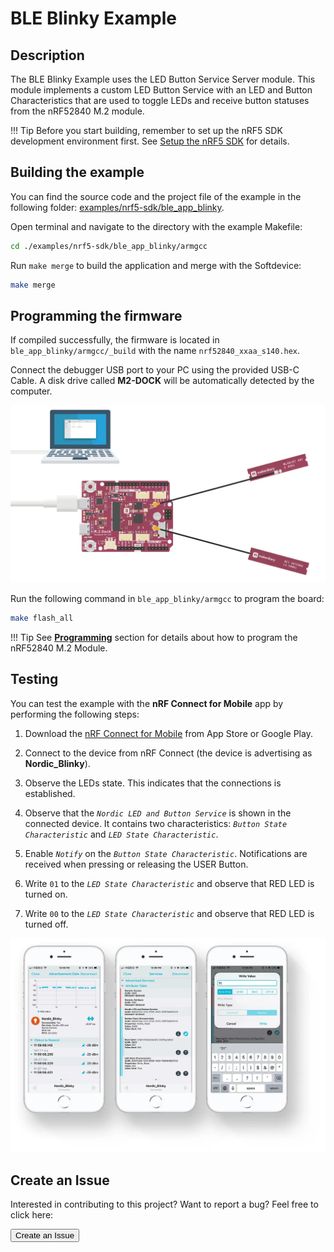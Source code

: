 # BLE Blinky Example

## Description

The BLE Blinky Example uses the LED Button Service Server module. This module implements a custom LED Button Service with an LED and Button Characteristics that are used to toggle LEDs and receive button statuses from the nRF52840 M.2 module.

!!! Tip
	Before you start building, remember to set up the nRF5 SDK development environment first. See [Setup the nRF5 SDK](../setup.md) for details.

## Building the example

You can find the source code and the project file of the example in the following folder: [examples/nrf5-sdk/ble_app_blinky](https://github.com/makerdiary/nrf52840-m2-devkit/tree/master/examples/nrf5-sdk/ble_app_blinky).

Open terminal and navigate to the directory with the example Makefile:

``` sh
cd ./examples/nrf5-sdk/ble_app_blinky/armgcc
```

Run `make merge` to build the application and merge with the Softdevice:

``` sh
make merge
```

## Programming the firmware

If compiled successfully, the firmware is located in `ble_app_blinky/armgcc/_build` with the name `nrf52840_xxaa_s140.hex`.

Connect the debugger USB port to your PC using the provided USB-C Cable. A disk drive called **M2-DOCK** will be automatically detected by the computer.

![](../../assets/images/programming-firmware.webp)


Run the following command in `ble_app_blinky/armgcc` to program the board:

``` sh
make flash_all
```

!!! Tip
	See **[Programming](../../programming.md)** section for details about how to program the nRF52840 M.2 Module.

## Testing

You can test the example with the **nRF Connect for Mobile** app by performing the following steps:

1. Download the [nRF Connect for Mobile](https://www.nordicsemi.com/Software-and-tools/Development-Tools/nRF-Connect-for-mobile) from App Store or Google Play.

2. Connect to the device from nRF Connect (the device is advertising as **Nordic_Blinky**).

3. Observe the LEDs state. This indicates that the connections is established.

4. Observe that the *`Nordic LED and Button Service`* is shown in the connected device. It contains two characteristics: *`Button State Characteristic`* and *`LED State Characteristic`*.

5. Enable *`Notify`* on the *`Button State Characteristic`*. Notifications are received when pressing or releasing the USER Button.

6. Write `01` to the *`LED State Characteristic`* and observe that RED LED is turned on.

7. Write `00` to the *`LED State Characteristic`* and observe that RED LED is turned off.

[![](assets/images/ble-app-blinky-example.webp)](assets/images/ble-app-blinky-example.webp)

## Create an Issue

Interested in contributing to this project? Want to report a bug? Feel free to click here:

<a href="https://github.com/makerdiary/nrf52840-m2-devkit/issues/new?title=nRF5%20SDK-BLE%20Blinky:%20%3Ctitle%3E"><button data-md-color-primary="red-bud"><i class="fa fa-github"></i> Create an Issue</button></a>

